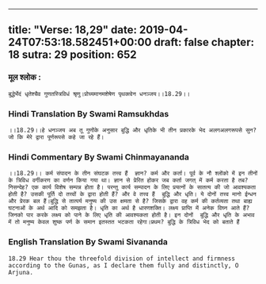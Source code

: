 
---
title: "Verse: 18,29"
date: 2019-04-24T07:53:18.582451+00:00
draft: false
chapter: 18
sutra: 29
position: 652
---
### मूल श्लोक :
```
बुद्धेर्भेदं धृतेश्चैव गुणतस्त्रिविधं श्रृणु।प्रोच्यमानमशेषेण पृथक्त्वेन धनञ्जय।।18.29।।

```

### Hindi Translation By Swami Ramsukhdas
```
।।18.29।।हे धनञ्जय अब तू गुणोंके अनुसार बुद्धि और धृतिके भी तीन प्रकारके भेद अलगअलगरूपसे सुन? जो कि मेरे द्वारा पूर्णरूपसे कहे जा रहे हैं।

```

### Hindi Commentary By Swami Chinmayananda
```
।।18.29।। कर्म संपादन के तीन संघटक तत्त्व हैं  ज्ञान? कर्म और कर्ता। पूर्व के नौ श्लोंको में इन तीनों के त्रिविध वर्गीकरण का वर्णन किया गया था। ज्ञान से प्रेरित होकर जब कर्ता जगत् में कर्म करता है तब? निसन्देह? एक कार्य विशेष सम्पन्न होता है। परन्तु कार्य सम्पादन के लिए प्रयत्नों के सातत्य की जो आवश्यकता होती है? उसकी पूर्ति दो तत्त्वों के द्वारा होती हैं? और वे तत्त्व हैं  बुद्धि और धृति। ये दोनों तत्त्व मानो ईन्धन और प्रेरक बल हैं।बुद्धि से तात्पर्य मनुष्य की उस क्षमता से है? जिसके द्वारा वह कर्म की कर्तव्यता तथा बाह्य घटनाओं के अर्थ आदि को समझता है। धृति का अर्थ है धारणशक्ति। लक्ष्य प्राप्ति में अनेक विघ्न आते हैं? जिनको पार करके लक्ष्य को पाने के लिए धृति की आवश्यकता होती है। इन दोनों  बुद्धि और धृति के अभाव में तो मनुष्य केवल शुष्क पर्ण के समान इतस्तत भटकता रहेगा।प्रथम? बुद्धि के त्रिविध भेद को बताते हैं

```

### English Translation By Swami  Sivananda
```
18.29 Hear thou the threefold division of intellect and firmness according to the Gunas, as I declare them fully and distinctly, O Arjuna.

```

